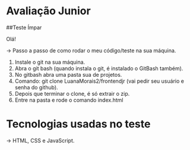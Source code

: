 # Avaliação Junior
##Teste Ímpar


Olá!

-> Passo a passo de como rodar o meu código/teste na sua máquina.

1. Instale o git na sua máquina.
2. Abra o git bash (quando instala o git, é instalado o GitBash também).
3. No gitbash abra uma pasta sua de projetos.
4. Comando: git clone LuanaMorais2/frontendjr (vai pedir seu usuário e senha do github).
5. Depois que terminar o clone, é só extrair o zip.
6. Entre na pasta e rode o comando index.html

# Tecnologias usadas no teste
-> HTML, CSS e JavaScript.
